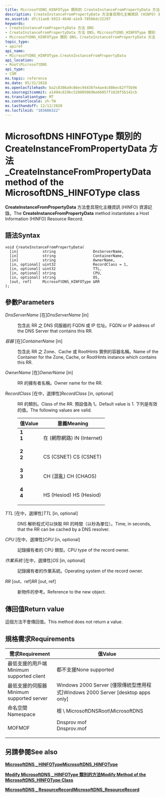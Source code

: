 ```yaml
---
title: MicrosoftDNS_HINFOType 類別的 CreateInstanceFromPropertyData 方法
description: CreateInstanceFromPropertyData 方法會具現化主機資訊 (HINFO) 資源記錄。
ms.assetid: dfc11ae8-5013-4b48-a1e9-78566dc32297
keywords:
- CreateInstanceFromPropertyData 方法 DNS
- CreateInstanceFromPropertyData 方法 DNS，MicrosoftDNS_HINFOType 類別
- MicrosoftDNS_HINFOType 類別 DNS，CreateInstanceFromPropertyData 方法
topic_type:
- apiref
api_name:
- MicrosoftDNS_HINFOType.CreateInstanceFromPropertyData
api_location:
- Root\MicrosoftDNS
api_type:
- COM
ms.topic: reference
ms.date: 05/31/2018
ms.openlocfilehash: ba2c8386a9c66ec94436fe4ae4c886ec62ff5b96
ms.sourcegitcommit: a1494c819bc5200050696e66057f1020f5b142cb
ms.translationtype: MT
ms.contentlocale: zh-TW
ms.lasthandoff: 12/12/2020
ms.locfileid: "103686322"
---
```

# <a name="createinstancefrompropertydata-method-of-the-microsoftdns_hinfotype-class"></a><span data-ttu-id="ce0d4-106">MicrosoftDNS HINFOType 類別的 CreateInstanceFromPropertyData 方法 \_</span><span class="sxs-lookup"><span data-stu-id="ce0d4-106">CreateInstanceFromPropertyData method of the MicrosoftDNS\_HINFOType class</span></span>

<span data-ttu-id="ce0d4-107">**CreateInstanceFromPropertyData** 方法會具現化主機資訊 (HINFO) 資源記錄。</span><span class="sxs-lookup"><span data-stu-id="ce0d4-107">The **CreateInstanceFromPropertyData** method instantiates a Host Information (HINFO) Resource Record.</span></span>

## <a name="syntax"></a><span data-ttu-id="ce0d4-108">語法</span><span class="sxs-lookup"><span data-stu-id="ce0d4-108">Syntax</span></span>


```mof
void CreateInstanceFromPropertyData(
  [in]           string                 DnsServerName,
  [in]           string                 ContainerName,
  [in]           string                 OwnerName,
  [in, optional] uint32                 RecordClass = 1,
  [in, optional] uint32                 TTL,
  [in, optional] string                 CPU,
  [in, optional] string                 OS,
  [out, ref]     MicrosoftDNS_HINFOType &RR
);
```



## <a name="parameters"></a><span data-ttu-id="ce0d4-109">參數</span><span class="sxs-lookup"><span data-stu-id="ce0d4-109">Parameters</span></span>

<dl> <dt>

<span data-ttu-id="ce0d4-110">*DnsServerName* \[在\]</span><span class="sxs-lookup"><span data-stu-id="ce0d4-110">*DnsServerName* \[in\]</span></span>
</dt> <dd>

<span data-ttu-id="ce0d4-111">包含此 RR 之 DNS 伺服器的 FQDN 或 IP 位址。</span><span class="sxs-lookup"><span data-stu-id="ce0d4-111">FQDN or IP address of the DNS Server that contains this RR.</span></span>

</dd> <dt>

<span data-ttu-id="ce0d4-112">*容器* \[在\]</span><span class="sxs-lookup"><span data-stu-id="ce0d4-112">*ContainerName* \[in\]</span></span>
</dt> <dd>

<span data-ttu-id="ce0d4-113">包含此 RR 之 Zone、Cache 或 RootHints 實例的容器名稱。</span><span class="sxs-lookup"><span data-stu-id="ce0d4-113">Name of the Container for the Zone, Cache, or RootHints instance which contains this RR.</span></span>

</dd> <dt>

<span data-ttu-id="ce0d4-114">*OwnerName* \[在\]</span><span class="sxs-lookup"><span data-stu-id="ce0d4-114">*OwnerName* \[in\]</span></span>
</dt> <dd>

<span data-ttu-id="ce0d4-115">RR 的擁有者名稱。</span><span class="sxs-lookup"><span data-stu-id="ce0d4-115">Owner name for the RR.</span></span>

</dd> <dt>

<span data-ttu-id="ce0d4-116">*RecordClass* \[在中，選擇性\]</span><span class="sxs-lookup"><span data-stu-id="ce0d4-116">*RecordClass* \[in, optional\]</span></span>
</dt> <dd>

<span data-ttu-id="ce0d4-117">RR 的類別。</span><span class="sxs-lookup"><span data-stu-id="ce0d4-117">Class of the RR.</span></span> <span data-ttu-id="ce0d4-118">預設值為 1。</span><span class="sxs-lookup"><span data-stu-id="ce0d4-118">Default value is 1.</span></span> <span data-ttu-id="ce0d4-119">下列是有效的值。</span><span class="sxs-lookup"><span data-stu-id="ce0d4-119">The following values are valid.</span></span>



| <span data-ttu-id="ce0d4-120">值</span><span class="sxs-lookup"><span data-stu-id="ce0d4-120">Value</span></span>                                                                                                | <span data-ttu-id="ce0d4-121">意義</span><span class="sxs-lookup"><span data-stu-id="ce0d4-121">Meaning</span></span>                  |
|------------------------------------------------------------------------------------------------------|--------------------------|
| <span id="1"></span><dl> <span data-ttu-id="ce0d4-122"><dt>**1**</dt></span><span class="sxs-lookup"><span data-stu-id="ce0d4-122"><dt>**1**</dt></span></span> </dl> | <span data-ttu-id="ce0d4-123">在 (網際網路) </span><span class="sxs-lookup"><span data-stu-id="ce0d4-123">IN (Internet)</span></span><br/> |
| <span id="2"></span><dl> <span data-ttu-id="ce0d4-124"><dt>**2**</dt></span><span class="sxs-lookup"><span data-stu-id="ce0d4-124"><dt>**2**</dt></span></span> </dl> | <span data-ttu-id="ce0d4-125">CS (CSNET) </span><span class="sxs-lookup"><span data-stu-id="ce0d4-125">CS (CSNET)</span></span><br/>    |
| <span id="3"></span><dl> <span data-ttu-id="ce0d4-126"><dt>**3**</dt></span><span class="sxs-lookup"><span data-stu-id="ce0d4-126"><dt>**3**</dt></span></span> </dl> | <span data-ttu-id="ce0d4-127">CH (混亂) </span><span class="sxs-lookup"><span data-stu-id="ce0d4-127">CH (CHAOS)</span></span><br/>    |
| <span id="4"></span><dl> <span data-ttu-id="ce0d4-128"><dt>**4**</dt></span><span class="sxs-lookup"><span data-stu-id="ce0d4-128"><dt>**4**</dt></span></span> </dl> | <span data-ttu-id="ce0d4-129">HS (Hesiod) </span><span class="sxs-lookup"><span data-stu-id="ce0d4-129">HS (Hesiod)</span></span><br/>   |



 

</dd> <dt>

<span data-ttu-id="ce0d4-130">*TTL* \[在中，選擇性\]</span><span class="sxs-lookup"><span data-stu-id="ce0d4-130">*TTL* \[in, optional\]</span></span>
</dt> <dd>

<span data-ttu-id="ce0d4-131">DNS 解析程式可以快取 RR 的時間（以秒為單位）。</span><span class="sxs-lookup"><span data-stu-id="ce0d4-131">Time, in seconds, that the RR can be cached by a DNS resolver.</span></span>

</dd> <dt>

<span data-ttu-id="ce0d4-132">*CPU* \[在中，選擇性\]</span><span class="sxs-lookup"><span data-stu-id="ce0d4-132">*CPU* \[in, optional\]</span></span>
</dt> <dd>

<span data-ttu-id="ce0d4-133">記錄擁有者的 CPU 類型。</span><span class="sxs-lookup"><span data-stu-id="ce0d4-133">CPU type of the record owner.</span></span>

</dd> <dt>

<span data-ttu-id="ce0d4-134">*作業系統* \[在中，選擇性\]</span><span class="sxs-lookup"><span data-stu-id="ce0d4-134">*OS* \[in, optional\]</span></span>
</dt> <dd>

<span data-ttu-id="ce0d4-135">記錄擁有者的作業系統。</span><span class="sxs-lookup"><span data-stu-id="ce0d4-135">Operating system of the record owner.</span></span>

</dd> <dt>

<span data-ttu-id="ce0d4-136">*RR* \[out、ref\]</span><span class="sxs-lookup"><span data-stu-id="ce0d4-136">*RR* \[out, ref\]</span></span>
</dt> <dd>

<span data-ttu-id="ce0d4-137">新物件的參考。</span><span class="sxs-lookup"><span data-stu-id="ce0d4-137">Reference to the new object.</span></span>

</dd> </dl>

## <a name="return-value"></a><span data-ttu-id="ce0d4-138">傳回值</span><span class="sxs-lookup"><span data-stu-id="ce0d4-138">Return value</span></span>

<span data-ttu-id="ce0d4-139">這個方法不會傳回值。</span><span class="sxs-lookup"><span data-stu-id="ce0d4-139">This method does not return a value.</span></span>

## <a name="requirements"></a><span data-ttu-id="ce0d4-140">規格需求</span><span class="sxs-lookup"><span data-stu-id="ce0d4-140">Requirements</span></span>



| <span data-ttu-id="ce0d4-141">需求</span><span class="sxs-lookup"><span data-stu-id="ce0d4-141">Requirement</span></span> | <span data-ttu-id="ce0d4-142">值</span><span class="sxs-lookup"><span data-stu-id="ce0d4-142">Value</span></span> |
|-------------------------------------|----------------------------------------------------------------------------------------|
| <span data-ttu-id="ce0d4-143">最低支援的用戶端</span><span class="sxs-lookup"><span data-stu-id="ce0d4-143">Minimum supported client</span></span><br/> | <span data-ttu-id="ce0d4-144">都不支援</span><span class="sxs-lookup"><span data-stu-id="ce0d4-144">None supported</span></span><br/>                                                              |
| <span data-ttu-id="ce0d4-145">最低支援的伺服器</span><span class="sxs-lookup"><span data-stu-id="ce0d4-145">Minimum supported server</span></span><br/> | <span data-ttu-id="ce0d4-146">Windows 2000 Server \[僅限傳統型應用程式\]</span><span class="sxs-lookup"><span data-stu-id="ce0d4-146">Windows 2000 Server \[desktop apps only\]</span></span><br/>                                   |
| <span data-ttu-id="ce0d4-147">命名空間</span><span class="sxs-lookup"><span data-stu-id="ce0d4-147">Namespace</span></span><br/>                | <span data-ttu-id="ce0d4-148">根 \\ MicrosoftDNS</span><span class="sxs-lookup"><span data-stu-id="ce0d4-148">Root\\MicrosoftDNS</span></span><br/>                                                          |
| <span data-ttu-id="ce0d4-149">MOF</span><span class="sxs-lookup"><span data-stu-id="ce0d4-149">MOF</span></span><br/>                      | <dl> <span data-ttu-id="ce0d4-150"><dt>Dnsprov mof</dt></span><span class="sxs-lookup"><span data-stu-id="ce0d4-150"><dt>Dnsprov.mof</dt></span></span> </dl> |



## <a name="see-also"></a><span data-ttu-id="ce0d4-151">另請參閱</span><span class="sxs-lookup"><span data-stu-id="ce0d4-151">See also</span></span>

<dl> <dt>

[<span data-ttu-id="ce0d4-152">**MicrosoftDNS \_ HINFOType**</span><span class="sxs-lookup"><span data-stu-id="ce0d4-152">**MicrosoftDNS\_HINFOType**</span></span>](microsoftdns-hinfotype.md)
</dt> <dt>

[<span data-ttu-id="ce0d4-153">**Modify MicrosoftDNS \_ HINFOType 類別的方法**</span><span class="sxs-lookup"><span data-stu-id="ce0d4-153">**Modify Method of the MicrosoftDNS\_HINFOType Class**</span></span>](microsoftdns-hinfotype-modify.md)
</dt> <dt>

[<span data-ttu-id="ce0d4-154">**MicrosoftDNS \_ ResourceRecord**</span><span class="sxs-lookup"><span data-stu-id="ce0d4-154">**MicrosoftDNS\_ResourceRecord**</span></span>](microsoftdns-resourcerecord.md)
</dt> </dl>

 

 





